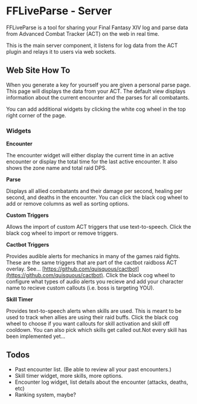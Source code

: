 # FFLiveParse - Server

FFLiveParse is a tool for sharing your Final Fantasy XIV log and parse data from Advanced Combat Tracker (ACT) on the web in real time.

This is the main server component, it listens for log data from the ACT plugin and relays it to users via web sockets.


## Web Site How To

When you generate a key for yourself you are given a personal parse page. This page will displays the data from your ACT. The default view displays information about the current encounter and the parses for all combatants.

You can add additional widgets by clicking the white cog wheel in the top right corner of the page.


### Widgets

**Encounter**

The encounter widget will either display the current time in an active encounter or display the total time for the last active encounter. It also shows the zone name and total raid DPS.

**Parse**

Displays all allied combatants and their damage per second, healing per second, and deaths in the encounter. You can click the black cog wheel to add or remove columns as well as sorting options.


**Custom Triggers**

Allows the import of custom ACT triggers that use text-to-speech. Click the black cog wheel to import or remove triggers.

**Cactbot Triggers**

Provides audible alerts for mechanics in many of the games raid fights. These are the same triggers that are part of the cactbot raidboss ACT overlay. See... [https://github.com/quisquous/cactbot](https://github.com/quisquous/cactbot). Click the black cog wheel to configure what types of audio alerts you recieve and add your character name to recieve custom callouts (i.e. boss is targeting YOU).

**Skill Timer**

Provides text-to-speech alerts when skills are used. This is meant to be used to track when allies are using their raid buffs. Click the black cog wheel to choose if you want callouts for skill activation and skill off cooldown. You can also pick which skills get called out.Not every skill has been implemented yet...


## Todos

- Past encounter list. (Be able to review all your past encounters.)
- Skill timer widget, more skills, more options.
- Encounter log widget, list details about the encounter (attacks, deaths, etc)
- Ranking system, maybe?